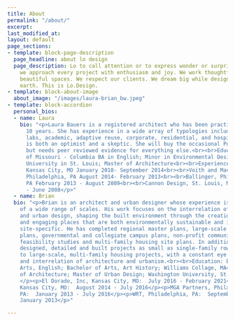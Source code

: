 ```yaml
---
title: About
permalink: "/about/"
excerpt: 
last_modified_at: 
layout: default
page_sections:
- template: block-page-description
  page_headline: about lo design
  page_description: Lo to call attention or to express wonder or surprise. At Lo.Design
    we approach every project with enthusiasm and joy. We work thoughtfully. We create
    beautiful spaces. We respect our clients. We dream big while designing down to
    earth. This is Lo.Design.
- template: block-about-image
  about_image: "/images/laura-brian_bw.jpeg"
- template: block-accordion
  personal_bios:
  - name: Laura
    bio: "<p>Laura Bauers is a registered architect who has been practicing for over
      10 years. She has experience in a wide array of typologies including healthcare,
      labs, academic, adaptive reuse, corporate, residential, and hospitality. She
      is both an optimist and a skeptic. She will buy the occasional Power Ball ticket,
      but needs peer reviewed evidence for everything else.<br><br>Education: University
      of Missouri - Columbia BA in English; Minor in Environmental Design<br><br>Washington
      University in St. Louis; Master of Architecture<br><br>Experience: Hufft Project,
      Kansas City, MO January 2018- September 2014<br><br>Voith and Mactavish Architects,
      Philadelphia, PA August 2014- February 2013<br><br>Ballinger, Philadelphia,
      PA February 2013 - August 2009<br><br>Cannon Design, St. Louis, MO July 2009
      - June 2008</p>"
  - name: Brian
  bio: "<p>Brian is an architect and urban designer whose experience is with projects
    of a wide range of scales. His work focuses on the interrelation of architecture
    and urban design, shaping the built environment through the creation of vibrant
    and engaging places that are both environmentally sustainable and intensely
    site-specific. He has completed regional master plans, large-scale watershed
    plans, governmental and collegiate campus plans, non-profit community center
    feasibility studies and multi-family housing site plans. In addition, he has
    designed, detailed and built projects as small as single-family row home renovations
    to large-scale, multi-family housing projects, with a constant eye on the intersection
    and interrelation of architecture and urbanism.<br><br>Education: Bachelor of
    Arts, English; Bachelor of Arts, Art History; Williams Collage, MA<br><br>Master
    of Architecture; Master of Urban Design; Washington University, St. Louis<br><br>Experience:
    </p><p>El Dorado, Inc, Kansas City, MO:  July 2016 - February 2021<br><br>HOK,
    Kansas City, MO:  August 2014 - July 2016</p><p>MGA Partners, Philadelphia,
    PA:  January 2013 - July 2016</p><p>WRT, Philadelphia, PA:  September 2009 -
    January 2013</p>"

---
```

